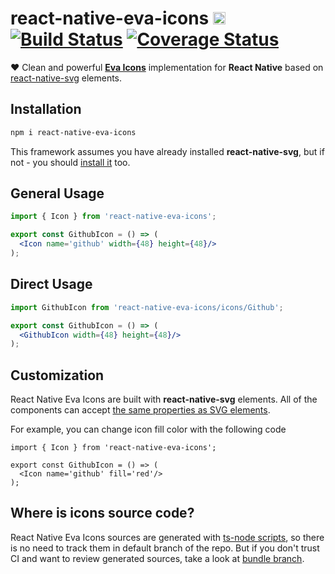 # react-native-eva-icons [<img src="https://i.imgur.com/oMcxwZ0.png" alt="Eva Design System" height="20px" />][link:eva] [![Build Status][badge:travis-ci]][link:travis-ci] [![Coverage Status][badge:coveralls]][link:coveralls]

❤️ Clean and powerful [**Eva Icons**][link:eva-icons] implementation for **React Native** based on [react-native-svg][link:react-native-svg] elements.

## Installation

```bash
npm i react-native-eva-icons
```

This framework assumes you have already installed **react-native-svg**, but if not - you should [install it][link:react-native-svg:install] too.

## General Usage

```jsx
import { Icon } from 'react-native-eva-icons';

export const GithubIcon = () => (
  <Icon name='github' width={48} height={48}/>
);
```

## Direct Usage

```jsx
import GithubIcon from 'react-native-eva-icons/icons/Github';

export const GithubIcon = () => (
  <GithubIcon width={48} height={48}/>
);
```

## Customization

React Native Eva Icons are built with  **react-native-svg** elements. All of the components can accept [the same properties as SVG elements][link:react-native-svg:props].

For example, you can change icon fill color with the following code

```tsx
import { Icon } from 'react-native-eva-icons';

export const GithubIcon = () => (
  <Icon name='github' fill='red'/>
);
```

## Where is icons source code?

React Native Eva Icons sources are generated with [ts-node scripts](./scripts/ts-node), so there is no need to track them in default branch of the repo. But if you don't trust CI and want to review generated sources, take a look at [bundle branch][link:build-branch].

[link:build-branch]: https://github.com/artyorsh/react-native-eva-icons/tree/bundle/v1.0.0-beta.1
[link:eva-icons]: https://github.com/akveo/eva-icons
[link:react-native-svg]: https://github.com/react-native-community/react-native-svg
[link:react-native-svg:install]: https://github.com/react-native-community/react-native-svg#installation
[link:react-native-svg:props]: https://github.com/react-native-community/react-native-svg#common-props
[link:travis-ci]: https://travis-ci.com/artyorsh/react-native-eva-icons
[link:coveralls]: https://coveralls.io/github/artyorsh/react-native-eva-icons?branch=master
[link:eva]: https://eva.design
[badge:travis-ci]: https://travis-ci.com/artyorsh/react-native-eva-icons.svg?branch=master
[badge:coveralls]: https://coveralls.io/repos/github/artyorsh/react-native-eva-icons/badge.svg?branch=master

